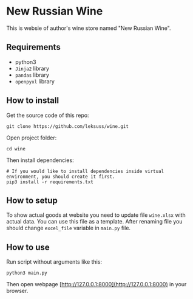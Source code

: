 # New Russian Wine

This is websie of author's wine store named "New Russian Wine".


## Requirements

 - python3
 - `Jinja2` library
 - `pandas` library
 - `openpyxl` library


## How to install

Get the source code of this repo:
```
git clone https://github.com/leksuss/wine.git
```

Open project folder:
```
cd wine
```

Then install dependencies:
```
# If you would like to install dependencies inside virtual environment, you should create it first.
pip3 install -r requirements.txt
```

## How to setup

To show actual goods at website you need to update file `wine.xlsx` with actual data. You can use this file as a template. After renaming file you should change `excel_file` variable in `main.py` file.

## How to use

Run script without arguments like this:
```
python3 main.py
```

Then open webpage [http://127.0.0.1:8000](http://127.0.0.1:8000) in your browser.
